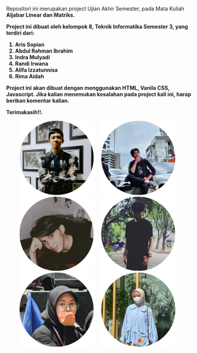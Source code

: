 Repositori ini merupakan project Ujian Akhir Semester, pada Mata Kuliah <b>Aljabar Linear dan Matriks<b>.

Project ini dibuat oleh kelompok 8, Teknik Informatika Semester 3, yang terdiri dari:
1. Aris Sopian
2. Abdul Rahman Ibrahim
3. Indra Mulyadi
4. Randi Irwana
5. Alifa Izzatunnisa
6. Rima Aidah

Project ini akan dibuat dengan menggunakan HTML, Vanila CSS, Javascript.
Jika kalian menemukan kesalahan pada project kali ini, harap berikan komentar kalian.

Terimakasih!!.

<div align="center">
  <img src="/img/profile/ars.png" height="200" alt="ars"  />
  <img width="12" />
  <img src="/img/profile/abdl.png" height="200" alt="abdl"  />
  <img width="12" />
  <img src="/img/profile/indr.png" height="200" alt="indr"  />
  <img width="12" />
  <img src="/img/profile/rnd.png" height="200" alt="rnd"  />
  <img width="12" />
  <img src="/img/profile/alf.png" height="200" alt="alf"  />
  <img width="12" />
  <img src="/img/profile/rm.png" height="200" alt="rm"  />
  <img width="12" />
</div>